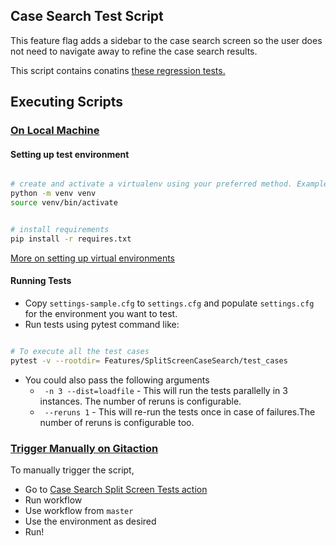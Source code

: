 ## Case Search Test Script

This feature flag adds a sidebar to the case search screen so the user does not need to navigate away to refine the case search results.

This script contains conatins [these regression tests.](https://docs.google.com/spreadsheets/d/13vUbmbMqtFWwjvmvuST66p3X5u6sLNnBrLWQICx_iaQ/edit#gid=1894003725)

## Executing Scripts

### <ins> On Local Machine </ins>

#### Setting up test environment

```sh

# create and activate a virtualenv using your preferred method. Example:
python -m venv venv
source venv/bin/activate


# install requirements
pip install -r requires.txt

```

[More on setting up virtual environments](https://confluence.dimagi.com/display/GTD/QA+and+Python+Virtual+Environments)


#### Running Tests


 -   Copy `settings-sample.cfg` to `settings.cfg` and populate `settings.cfg` for
the environment you want to test.
- Run tests using pytest command like:

```sh

# To execute all the test cases 
pytest -v --rootdir= Features/SplitScreenCaseSearch/test_cases

```
- You could also pass the following arguments
  - ` -n 3 --dist=loadfile` - This will run the tests parallelly in 3 instances. The number of reruns is configurable.
  - ` --reruns 1` - This will re-run the tests once in case of failures.The number of reruns is configurable too.

### <ins> Trigger Manually on Gitaction </ins>

To manually trigger the script,
  - Go to [Case Search Split Screen Tests action](https://github.com/dimagi/dimagi-qa/actions/workflows/case-search-split-screen-tests.yml)
  - Run workflow
  - Use workflow from ```master```
  - Use the environment as desired
  - Run!
